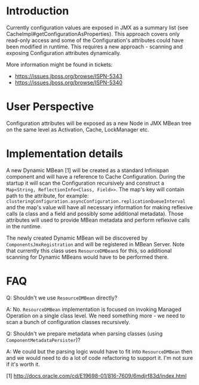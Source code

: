 # Introduction

Currently configuration values are exposed in JMX as a summary list (see CacheImpl#getConfigurationAsProperties). This approach covers only read-only access and some of the Configuration's attributes could have been modified in runtime. This requires a new approach - scanning and exposing Configuration attributes dynamically.

More information might be found in tickets:
* https://issues.jboss.org/browse/ISPN-5343
* https://issues.jboss.org/browse/ISPN-5340

# User Perspective

Configuration attributes will be exposed as a new Node in JMX MBean tree on the same level as Activation, Cache, LockManager etc. 

# Implementation details

A new Dynamic MBean [1] will be created as a standard Infinispan component and will have a reference to Cache Configuration. During the startup it will scan the Configuration recursively and construct a `Map<String, ReflectionInfo<Class, Field>>`. The map's key will contain path to the attribute, for example: `clusteringConfiguration.asyncConfiguration.replicationQueueInterval` and the map's value will have all necessary information for making reflexive calls (a class and a field and possibly some additional metadata). Those attributes will used to provide MBean metadata and perform reflexive calls in the runtime.

The newly created Dynamic MBean will be discovered by `ComponentsJmxRegistration` and will be registered in MBean Server. Note that currently this class uses `ResourceDMBean`s for this, so additional scanning for Dynamic MBeans would have to be performed there.

# FAQ

Q: Shouldn't we use `ResourceDMBean` directly?

A: No. `ResourceDMBean` implementation is focused on invoking Managed Operation on a single class level. We need something more - we need to scan a bunch of configuration classes recursively.

Q: Shouldn't we prepare metadata when parsing classes (using `ComponentMetadataPersister`)?

A: We could but the parsing logic would have to fit into `ResourceDMBean` then and we would need to do a lot of code refactoring to support it. I'm not sure if it's worth it.

[1] http://docs.oracle.com/cd/E19698-01/816-7609/6mdjrf83d/index.html